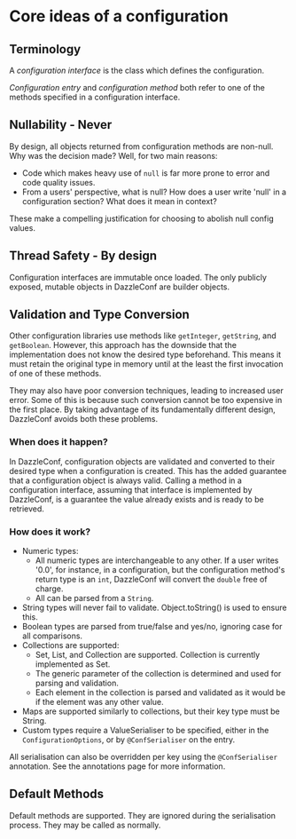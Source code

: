 
# Core ideas of a configuration

## Terminology

A *configuration interface* is the class which defines the configuration.

*Configuration entry* and *configuration method* both refer to one of the methods specified in a configuration interface.

## Nullability - Never

By design, all objects returned from configuration methods are non-null. Why was the decision made? Well, for two main reasons:

* Code which makes heavy use of `null` is far more prone to error and code quality issues.
* From a users' perspective, what is null? How does a user write 'null' in a configuration section? What does it mean in context?

These make a compelling justification for choosing to abolish null config values.

## Thread Safety - By design

Configuration interfaces are immutable once loaded. The only publicly exposed, mutable objects in DazzleConf are builder objects.

## Validation and Type Conversion

Other configuration libraries use methods like `getInteger`, `getString`, and `getBoolean`. However, this approach has the downside that the implementation does not know the desired type beforehand. This means it must retain the original type in memory until at the least the first invocation of one of these methods.

They may also have poor conversion techniques, leading to increased user error. Some of this is because such conversion cannot be too expensive in the first place. By taking advantage of its fundamentally different design, DazzleConf avoids both these problems.

### When does it happen?

In DazzleConf, configuration objects are validated and converted to their desired type when a configuration is created. This has the added guarantee that a configuration object is always valid. Calling a method in a configuration interface, assuming that interface is implemented by DazzleConf, is a guarantee the value already exists and is ready to be retrieved.

### How does it work?

* Numeric types:
    * All numeric types are interchangeable to any other. If a user writes '0.0', for instance, in a configuration, but the configuration method's return type is an `int`, DazzleConf will convert the `double` free of charge.
    * All can be parsed from a `String`.
* String types will never fail to validate. Object.toString() is used to ensure this.
* Boolean types are parsed from true/false and yes/no, ignoring case for all comparisons.
* Collections are supported:
    * Set, List, and Collection are supported. Collection is currently implemented as Set.
    * The generic parameter of the collection is determined and used for parsing and validation.
    * Each element in the collection is parsed and validated as it would be if the element was any other value.
* Maps are supported similarly to collections, but their key type must be String.
* Custom types require a ValueSerialiser to be specified, either in the `ConfigurationOptions`, or by `@ConfSerialiser` on the entry.

All serialisation can also be overridden per key using the `@ConfSerialiser` annotation. See the annotations page for more information.

## Default Methods

Default methods are supported. They are ignored during the serialisation process. They may be called as normally.

